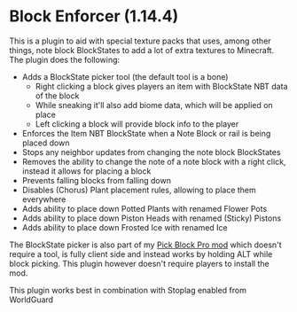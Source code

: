 # Block Enforcer (1.14.4)
This is a plugin to aid with special texture packs that uses, among other things, note block BlockStates to add a lot of extra textures to Minecraft. The plugin does the following:  
- Adds a BlockState picker tool (the default tool is a bone)
  - Right clicking a block gives players an item with BlockState NBT data of the block
  - While sneaking it'll also add biome data, which will be applied on place
  - Left clicking a block will provide block info to the player
- Enforces the Item NBT BlockState when a Note Block or rail is being placed down
- Stops any neighbor updates from changing the note block BlockStates
- Removes the ability to change the note of a note block with a right click, instead it allows for placing a block
- Prevents falling blocks from falling down
- Disables (Chorus) Plant placement rules, allowing to place them everywhere
- Adds ability to place down Potted Plants with renamed Flower Pots
- Adds ability to place down Piston Heads with renamed (Sticky) Pistons
- Adds ability to place down Frosted Ice with renamed Ice

The BlockState picker is also part of my [Pick Block Pro mod](https://github.com/Sjouwer/pick-block-pro) which doesn't require a tool, is fully client side and instead works by holding ALT while block picking. This plugin however doesn't require players to install the mod.

This plugin works best in combination with Stoplag enabled from WorldGuard

